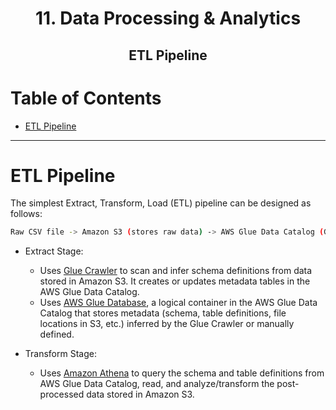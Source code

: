 <div align='center'>
  <h1> 11. Data Processing & Analytics </h1>
  <h2> ETL Pipeline </h2>
</div>

# Table of Contents

- [ETL Pipeline](#etl-pipeline)

---

# ETL Pipeline

The simplest Extract, Transform, Load (ETL) pipeline can be designed as follows:

```bash
Raw CSV file -> Amazon S3 (stores raw data) -> AWS Glue Data Catalog (Glue Crawler + Glue Database) -> Amazon S3 (stores post-processed data) -> Amazon Athena (data analysis)
```

- Extract Stage:

  - Uses [Glue Crawler](https://docs.aws.amazon.com/glue/latest/dg/add-crawler.html) to scan and infer schema definitions from data stored in Amazon S3. It creates or updates metadata tables in the AWS Glue Data Catalog.
  - Uses [AWS Glue Database](https://docs.aws.amazon.com/glue/latest/dg/define-database.html), a logical container in the AWS Glue Data Catalog that stores metadata (schema, table definitions, file locations in S3, etc.) inferred by the Glue Crawler or manually defined.

- Transform Stage:
  - Uses [Amazon Athena](https://aws.amazon.com/athena/) to query the schema and table definitions from AWS Glue Data Catalog, read, and analyze/transform the post-processed data stored in Amazon S3.
